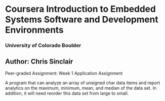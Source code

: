 # Coursera Introduction to Embedded Systems Software and Development Environments
### University of Colorado Boulder

## Author: Chris Sinclair

Peer-graded Assignment: Week 1 Application Assignment

A program that can analyze an array of unsigned char data items and report analytics on the maximum, minimum, mean, and median of the data set. In addition, it will need reorder this data set from large to small.